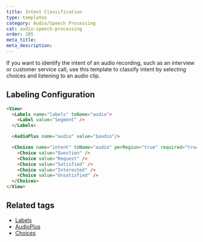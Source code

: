 ```yaml
---
title: Intent Classification
type: templates
category: Audio/Speech Processing
cat: audio-speech-processing
order: 305
meta_title: 
meta_description: 
---
```


If you want to identify the intent of an audio recording, such as an interview or customer service call, use this template to classify intent by selecting choices and listening to an audio clip.

## Labeling Configuration

```html
<View>
  <Labels name="labels" toName="audio">
    <Label value="Segment" />
  </Labels>

  <AudioPlus name="audio" value="$audio"/>

  <Choices name="intent" toName="audio" perRegion="true" required="true">
    <Choice value="Question" />
    <Choice value="Request" />
    <Choice value="Satisfied" />
    <Choice value="Interested" />
    <Choice value="Unsatisfied" />
  </Choices>
</View>
```

## Related tags

- [Labels](/tags/labels.html)
- [AudioPlus](/tags/audioplus.html)
- [Choices](/tags/choices.html)
